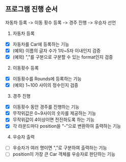 ## 프로그램 진행 순서
자동차 등록 -> 이동 횟수 등록 -> 경주 진행 -> 우승자 선언

1. 자동차 등록
-[x] 자동차를 Car에 등록하는 기능
-[x] (예외) 이름의 글자 수가 1자~5자 이내인지 검증
-[x] (예외) ","를 구분으로 구분할 수 있는 format인지 검증

2. 이동횟수 등록
-[x] 이동횟수를 Rounds에 등록하는 기능
-[x] (예외) 1~100 사이의 정수인지 검증

3. 경주 진행
-[x] 이동횟수 동안 경주를 진행하는 기능
-[x] 무작위값은 0~9사이의 숫자를 제공하는 기능
-[x] 무작위값이 4이상이면 전진하도록 하는 기능
-[x] 각 라운드마다 position을 "-"으로 변환하여 출력하는 기능

4. 우승자 출력
-[ ] 우승자가 여러 명이면 ","로 구분하여 출력하는 기능
-[ ] position이 가장 큰 Car 객체를 우승자로 판단하는 기능
